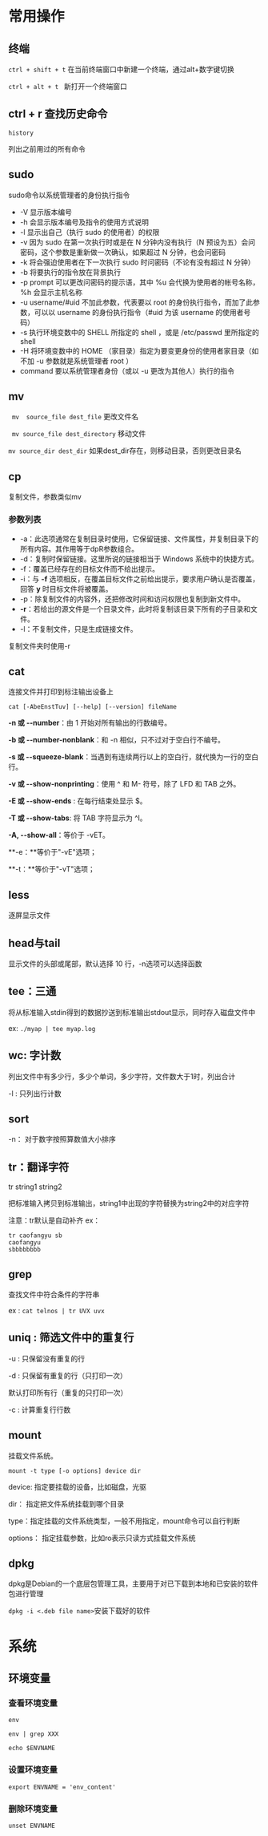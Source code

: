 # 常用操作

## 终端

`ctrl + shift + t` 		 在当前终端窗口中新建一个终端，通过alt+数字键切换

`ctrl + alt + t `		  	新打开一个终端窗口

## ctrl + r 查找历史命令

```
history
```

列出之前用过的所有命令

## sudo

sudo命令以系统管理者的身份执行指令

- -V 显示版本编号
- -h 会显示版本编号及指令的使用方式说明
- -l 显示出自己（执行 sudo 的使用者）的权限
- -v 因为 sudo 在第一次执行时或是在 N 分钟内没有执行（N 预设为五）会问密码，这个参数是重新做一次确认，如果超过 N 分钟，也会问密码
- -k 将会强迫使用者在下一次执行 sudo 时问密码（不论有没有超过 N 分钟）
- -b 将要执行的指令放在背景执行
- -p prompt 可以更改问密码的提示语，其中 %u 会代换为使用者的帐号名称， %h 会显示主机名称
- -u username/#uid 不加此参数，代表要以 root 的身份执行指令，而加了此参数，可以以 username 的身份执行指令（#uid 为该 username 的使用者号码）
- -s 执行环境变数中的 SHELL 所指定的 shell ，或是 /etc/passwd 里所指定的 shell
- -H 将环境变数中的 HOME （家目录）指定为要变更身份的使用者家目录（如不加 -u 参数就是系统管理者 root ）
- command 要以系统管理者身份（或以 -u 更改为其他人）执行的指令

## mv

` mv  source_file dest_file` 	更改文件名

` mv source_file dest_directory`		移动文件

`mv source_dir dest_dir` 	如果dest_dir存在，则移动目录，否则更改目录名

## cp

复制文件，参数类似mv

### 参数列表

- -a：此选项通常在复制目录时使用，它保留链接、文件属性，并复制目录下的所有内容。其作用等于dpR参数组合。
- -d：复制时保留链接。这里所说的链接相当于 Windows 系统中的快捷方式。
- -f：覆盖已经存在的目标文件而不给出提示。
- -i：与 **-f** 选项相反，在覆盖目标文件之前给出提示，要求用户确认是否覆盖，回答 **y** 时目标文件将被覆盖。
- -p：除复制文件的内容外，还把修改时间和访问权限也复制到新文件中。
- **-r**：若给出的源文件是一个目录文件，此时将复制该目录下所有的子目录和文件。
- -l：不复制文件，只是生成链接文件。

复制文件夹时使用-r

## cat

连接文件并打印到标注输出设备上

```
cat [-AbeEnstTuv] [--help] [--version] fileName
```

**-n 或 --number**：由 1 开始对所有输出的行数编号。

**-b 或 --number-nonblank**：和 -n 相似，只不过对于空白行不编号。

**-s 或 --squeeze-blank**：当遇到有连续两行以上的空白行，就代换为一行的空白行。

**-v 或 --show-nonprinting**：使用 ^ 和 M- 符号，除了 LFD 和 TAB 之外。

**-E 或 --show-ends** : 在每行结束处显示 $。

**-T 或 --show-tabs**: 将 TAB 字符显示为 ^I。

**-A, --show-all**：等价于 -vET。

**-e：**等价于"-vE"选项；

**-t：**等价于"-vT"选项；

## less

逐屏显示文件

## head与tail

显示文件的头部或尾部，默认选择 10 行，-n选项可以选择函数

## tee：三通

将从标准输入stdin得到的数据抄送到标准输出stdout显示，同时存入磁盘文件中

ex: `./myap | tee myap.log `

## wc: 字计数

列出文件中有多少行，多少个单词，多少字符，文件数大于1时，列出合计

-l : 只列出行计数

## sort

-n： 对于数字按照算数值大小排序

## tr：翻译字符

tr string1 string2

把标准输入拷贝到标准输出，string1中出现的字符替换为string2中的对应字符

注意：tr默认是自动补齐  ex：

```
tr caofangyu sb
caofangyu 
sbbbbbbbb 
```

## grep

查找文件中符合条件的字符串

ex : `cat telnos | tr UVX uvx `

## uniq : 筛选文件中的重复行

-u : 只保留没有重复的行

-d : 只保留有重复的行（只打印一次）

默认打印所有行（重复的只打印一次）

-c : 计算重复行行数

## mount

挂载文件系统。

`mount -t type [-o options] device dir`

device: 指定要挂载的设备，比如磁盘，光驱

dir： 指定把文件系统挂载到哪个目录

type：指定挂载的文件系统类型，一般不用指定，mount命令可以自行判断

options： 指定挂载参数，比如ro表示只读方式挂载文件系统


## dpkg

dpkg是Debian的一个底层包管理工具，主要用于对已下载到本地和已安装的软件包进行管理

`dpkg -i <.deb file name>`安装下载好的软件

# 系统

## 环境变量

### 查看环境变量

`env` 

`env | grep XXX`

`echo $ENVNAME`

### 设置环境变量

`export ENVNAME = 'env_content'`

### 删除环境变量

`unset ENVNAME`
